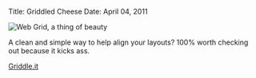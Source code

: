 Title: Griddled Cheese
Date: April 04, 2011

<img src="http://c522735.r35.cf2.rackcdn.com/wireframeresource20a.jpg" alt="Web Grid, a thing of beauty" />

A clean and simple way to help align your layouts? 100% worth checking out because it kicks ass.

<a href="http://griddle.it/">Griddle.it</a>
